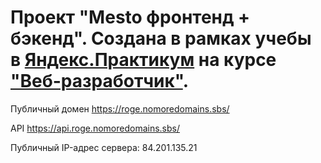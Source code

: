 # Проект "Mesto фронтенд + бэкенд". Создана в рамках учебы в [Яндекс.Практикум](https://praktikum.yandex.ru/) на курсе ["Веб-разработчик"](https://praktikum.yandex.ru/web/).

Публичный домен https://roge.nomoredomains.sbs/

API https://api.roge.nomoredomains.sbs/

Публичный IP-адрес сервера: 84.201.135.21
